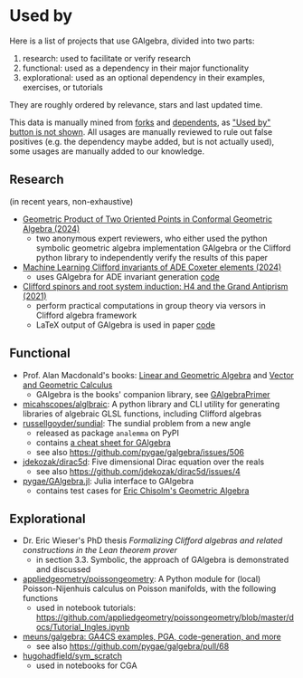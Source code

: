 # Used by

Here is a list of projects that use GAlgebra, divided into two parts:

1. research: used to facilitate or verify research
2. functional: used as a dependency in their major functionality
3. explorational: used as an optional dependency in their examples, exercises, or tutorials

They are roughly ordered by relevance, stars and last updated time.

This data is manually mined from [forks](https://github.com/pygae/galgebra/forks) and [dependents](https://github.com/pygae/galgebra/network/dependents), as ["Used by" button is not shown](https://docs.github.com/en/code-security/supply-chain-security/understanding-your-software-supply-chain/exploring-the-dependencies-of-a-repository#changing-the-used-by-package). All usages are manually reviewed to rule out false positives (e.g. the dependency maybe added, but is not actually used), some usages are manually added to our knowledge.

## Research

(in recent years, non-exhaustive)

- [Geometric Product of Two Oriented Points in Conformal Geometric Algebra (2024)](https://link.springer.com/article/10.1007/s00006-024-01363-6)
  - two anonymous expert reviewers, who either used the python symbolic geometric algebra implementation GAlgebra or the Clifford python library to independently verify the results of this paper
- [Machine Learning Clifford invariants of ADE Coxeter elements (2024)](https://arxiv.org/abs/2310.00041)
  - uses GAlgebra for ADE invariant generation [code](https://github.com/DimaDroid/ML_Clifford_Invariants/blob/main/InvariantData/ADE8_InvariantGeneration.py)
- [Clifford spinors and root system induction: H4 and the Grand Antiprism (2021)](https://arxiv.org/abs/2103.07817)
  - perform practical computations in group theory via versors in Clifford algebra framework
  - LaTeX output of GAlgebra is used in paper [code](https://github.com/ppd22/galgebra-in-action)

## Functional

- Prof. Alan Macdonald's books: [Linear and Geometric Algebra](http://www.faculty.luther.edu/~macdonal/laga/index.html) and [Vector and Geometric Calculus](http://www.faculty.luther.edu/~macdonal/vagc/index.html)
  - GAlgebra is the books' companion library, see [GAlgebraPrimer](http://www.faculty.luther.edu/~macdonal/GAlgebraPrimer.pdf)
- [micahscopes/alglbraic](https://github.com/micahscopes/alglbraic): A python library and CLI utility for generating libraries of algebraic GLSL functions, including Clifford algebras
- [russellgoyder/sundial](https://github.com/russellgoyder/sundial): The sundial problem from a new angle
  - released as package `analemma` on PyPI
  - contains [a cheat sheet for GAlgebra](https://github.com/russellgoyder/geometric-algebra-cheat-sheet)
  - see also https://github.com/pygae/galgebra/issues/506
- [jdekozak/dirac5d](https://github.com/jdekozak/dirac5d): Five dimensional Dirac equation over the reals
  - see also https://github.com/jdekozak/dirac5d/issues/4
- [pygae/GAlgebra.jl](https://github.com/pygae/GAlgebra.jl): Julia interface to GAlgebra
  - contains test cases for [Eric Chisolm's Geometric Algebra](https://arxiv.org/abs/1205.5935)

## Explorational

- Dr. Eric Wieser's PhD thesis *Formalizing Clifford algebras and related constructions in the Lean theorem prover*
    - in section 3.3. Symbolic, the approach of GAlgebra is demonstrated and discussed
- [appliedgeometry/poissongeometry](https://github.com/appliedgeometry/poissongeometry): A Python module for (local) Poisson-Nijenhuis calculus on Poisson manifolds, with the following functions
  - used in notebook tutorials: https://github.com/appliedgeometry/poissongeometry/blob/master/docs/Tutorial_Ingles.ipynb
- [meuns/galgebra: GA4CS examples, PGA, code-generation, and more](https://github.com/meuns/galgebra)
  - see also https://github.com/pygae/galgebra/pull/68
- [hugohadfield/sym_scratch](https://github.com/hugohadfield/sym_scratch)
  - used in notebooks for CGA
